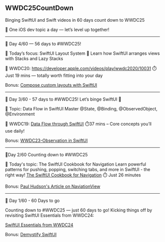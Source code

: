 ## WWDC25CountDown


Binging SwiftUI and Swift videos in 60 days count down to WWDC25

🏁 One iOS dev topic a day — let’s level up together!

---
🚀 Day 4/60 — 56 days to #WWDC25!

🎯 Today’s focus: SwiftUI Layout System 📐
Learn how SwiftUI arranges views with Stacks and Lazy Stacks

🎥 WWDC20: https://developer.apple.com/videos/play/wwdc2020/10031
⏱️ Just 19 mins — totally worth fitting into your day

Bonus: [Compose custom layouts with SwiftUI](https://developer.apple.com/videos/play/wwdc2022/10056)
***


🚀 Day 3/60 - 57 days to #WWDC25!
Let’s binge SwiftUI 🔄

🎯 Topic: Data Flow in SwiftUI
Master @State, @Binding, @ObservedObject, @Environment

🎥 WWDC19: [Data Flow through SwiftUI](https://developer.apple.com/videos/play/wwdc2019/226)
⏱️37 mins – Core concepts you’ll use daily!

Bonus: [WWDC23-Observation in SwiftUI](https://developer.apple.com/videos/play/wwdc2023/10149)

***



🚀Day 2/60 
Counting down to #WWDC25 

🎯 Today's topic: The SwiftUI Cookbook for Navigation
Learn powerful patterns for pushing, popping, switching tabs, and more in SwiftUI - the right way! 
[The SwiftUI Cookbook for Navigation](https://developer.apple.com/videos/play/wwdc2022/10054)
⏱️ Just 26 minutes

Bonus: [Paul Hudson's Article on NaviationView](https://www.hackingwithswift.com/articles/216/complete-guide-to-navigationview-in-swiftui)


***

🚀 Day 1/60 - 60 Days to go

Counting down to #WWDC25 — just 60 days to go!
Kicking things off by revisiting SwiftUI Essentials from WWDC24:

[SwiftUI Essentials from WWDC24](https://developer.apple.com/videos/play/wwdc2024/10150)

Bonus: [Demystify SwiftUI](https://developer.apple.com/videos/play/wwdc2021/10022)
